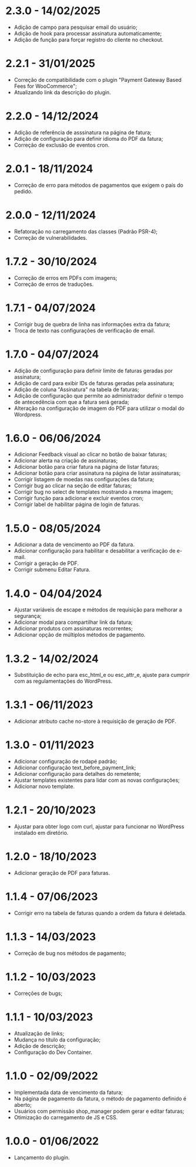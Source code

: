 # 2.3.0 - 14/02/2025
* Adição de campo para pesquisar email do usuário;
* Adição de hook para processar assinatura automaticamente;
* Adição de função para forçar registro do cliente no checkout.

# 2.2.1 - 31/01/2025
* Correção de compatibilidade com o plugin "Payment Gateway Based Fees for WooCommerce";
* Atualizando link da descrição do plugin.

# 2.2.0 - 14/12/2024
* Adição de referência de asssinatura na página de fatura;
* Adição de configuração para definir idioma do PDF da fatura;
* Correção de exclusão de eventos cron.

# 2.0.1 - 18/11/2024
* Correção de erro para métodos de pagamentos que exigem o país do pedido.

# 2.0.0 - 12/11/2024
* Refatoração no carregamento das classes (Padrão PSR-4);
* Correção de vulnerabilidades.

# 1.7.2 - 30/10/2024
* Correção de erros em PDFs com imagens;
* Correção de erros de traduções.

# 1.7.1 - 04/07/2024
* Corrigir bug de quebra de linha nas informações extra da fatura;
* Troca de texto nas configurações de verificação de email.

# 1.7.0 - 04/07/2024
* Adição de configuração para definir limite de faturas geradas por assinatura;
* Adição de card para exibir IDs de faturas geradas pela assinatura;
* Adição de coluna "Assinatura" na tabela de faturas;
* Adição de configuração que permite ao administrador definir o tempo de antecedência com que a fatura será gerada;
* Alteração na configuração de imagem do PDF para utilizar o modal do Wordpress.

# 1.6.0 - 06/06/2024
* Adicionar Feedback visual ao clicar no botão de baixar faturas; 
* Adicionar alerta na criação de assinaturas; 
* Adicionar botão para criar fatura na página de listar faturas;
* Adicionar botão para criar assinatura na página de listar assinaturas;
* Corrigir listagem de moedas nas configurações da fatura;
* Corrigir bug ao clicar na seção de editar faturas; 
* Corrigir bug no select de templates mostrando a mesma imagem;
* Corrigir função para adicionar e excluir eventos cron;
* Corrigir label de habilitar página de login de faturas.

# 1.5.0 - 08/05/2024
* Adicionar a data de vencimento ao PDF da fatura.
* Adicionar configuração para habilitar e desabilitar a verificação de e-mail.
* Corrigir a geração de PDF.
* Corrigir submenu Editar Fatura.

# 1.4.0 - 04/04/2024
* Ajustar variáveis de escape e métodos de requisição para melhorar a segurança;
* Adicionar modal para compartilhar link da fatura;
* Adicionar produtos com assinaturas recorrentes;
* Adicionar opção de múltiplos métodos de pagamento.

# 1.3.2 - 14/02/2024
* Substituição de echo para esc_html_e ou esc_attr_e, ajuste para cumprir com as regulamentações do WordPress.

# 1.3.1 - 06/11/2023
* Adicionar atributo cache no-store à requisição de geração de PDF.

# 1.3.0 - 01/11/2023
* Adicionar configuração de rodapé padrão;
* Adicionar configuração text_before_payment_link;
* Adicionar configuração para detalhes do remetente;
* Ajustar templates existentes para lidar com as novas configurações;
* Adicionar novo template.

# 1.2.1 - 20/10/2023
* Ajustar para obter logo com curl, ajustar para funcionar no WordPress instalado em diretório.

# 1.2.0 - 18/10/2023
* Adicionar geração de PDF para faturas.

# 1.1.4 - 07/06/2023
* Corrigir erro na tabela de faturas quando a ordem da fatura é deletada.

# 1.1.3 - 14/03/2023
* Correção de bug nos métodos de pagamento;

# 1.1.2 - 10/03/2023
* Correções de bugs;

# 1.1.1 - 10/03/2023
* Atualização de links;
* Mudança no título da configuração;
* Adição de descrição;
* Configuração do Dev Container.

# 1.1.0 - 02/09/2022
* Implementada data de vencimento da fatura;
* Na página de pagamento da fatura, o método de pagamento definido é aberto;
* Usuários com permissão shop_manager podem gerar e editar faturas;
* Otimização do carregamento de JS e CSS.

# 1.0.0 - 01/06/2022
* Lançamento do plugin.